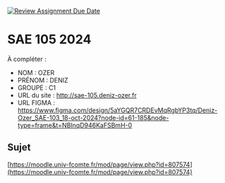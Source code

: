 [![Review Assignment Due Date](https://classroom.github.com/assets/deadline-readme-button-22041afd0340ce965d47ae6ef1cefeee28c7c493a6346c4f15d667ab976d596c.svg)](https://classroom.github.com/a/DNce7fkr)
# SAE 105 2024

À compléter :

- NOM : OZER
- PRÉNOM : DENIZ
- GROUPE : C1
- URL du site : http://sae-105.deniz-ozer.fr
- URL FIGMA : https://www.figma.com/design/5aYGQR7CRDEvMqRgbYP3tq/Deniz-Ozer_SAE-103_18-oct-2024?node-id=61-185&node-type=frame&t=NBInqD946KaFSBmH-0

## Sujet

[https://moodle.univ-fcomte.fr/mod/page/view.php?id=807574](https://moodle.univ-fcomte.fr/mod/page/view.php?id=807574)

